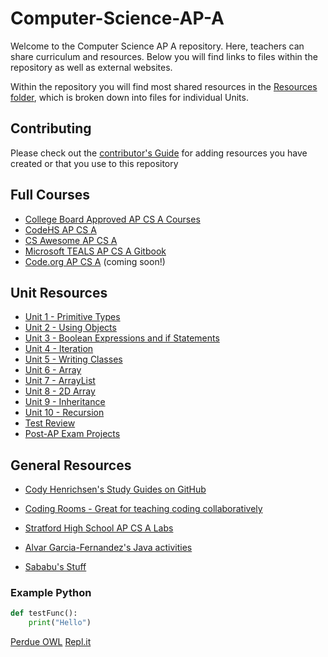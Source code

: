# Computer-Science-AP-A
Welcome to the Computer Science AP A repository. Here, teachers can share curriculum and resources. Below you will find links to files within the repository as well as external websites. 

Within the repository you will find most shared resources in the [Resources folder](./Resources/), which is broken down into files for individual Units.

## Contributing ##
Please check out the [contributor's Guide](./CONTRIBUTING.md) for adding resources you have created or that you use to this repository

## Full Courses ##
* [College Board Approved AP CS A Courses](https://apcentral.collegeboard.org/courses/ap-computer-science-a/classroom-resources/curricula-pedagogical-support)
* [CodeHS AP CS A](https://codehs.com/course/apcsanitro/overview)
* [CS Awesome AP CS A](https://csawesome.runestone.academy/runestone/books/published/csawesome/index.html)
* [Microsoft TEALS AP CS A Gitbook](https://tealsk12.gitbook.io/apcsa/)
* [Code.org AP CS A](https://code.org/educate/csa) (coming soon!)

## Unit Resources ##
* [Unit 1 - Primitive Types](./Resources/U1%20Primitive%20Types.md)
* [Unit 2 - Using Objects](./Resources/U2%20Using%20Objects.md)
* [Unit 3 - Boolean Expressions and if Statements](./Resources/U3%20Boolean%20Expressions%20and%20if%20Statements.md)
* [Unit 4 - Iteration](./Resources/U4%20Iteration.md)
* [Unit 5 - Writing Classes](./Resources/U5%20Writing%20Classes.md)
* [Unit 6 - Array](./Resources/U6%20Array.md)
* [Unit 7 - ArrayList](./Resources/U7%20ArrayList.md)
* [Unit 8 - 2D Array](./Resources/U8%202D%20Array.md)
* [Unit 9 - Inheritance](./Resources/U9%20Inheritance.md)
* [Unit 10 - Recursion](./Resources/U10%20Recursion.md)
* [Test Review](./Resources/Exam%20Review.md)
* [Post-AP Exam Projects](./Resources/Post-AP%20Exam%20Projects.md)


## General Resources ##
* [Cody Henrichsen's Study Guides on GitHub](https://github.com/CodyHenrichsen-CTEC/Study_Resources/tree/main/Java)

* [Coding Rooms - Great for teaching coding collaboratively](https://codingrooms.com)

* [Stratford High School AP CS A Labs](https://github.com/StratfordHS-APCSA)

* [Alvar Garcia-Fernandez's Java activities](https://github.com/calcpage/AP-Computer-Science-A-with-Java)

* [Sababu's Stuff](http://www.sababusawesomejava.com)
### Example Python
``` Python
def testFunc():
    print("Hello")
```

[Perdue OWL](https://owl.purdue.edu/)
[Repl.it](https://replit.com/)

